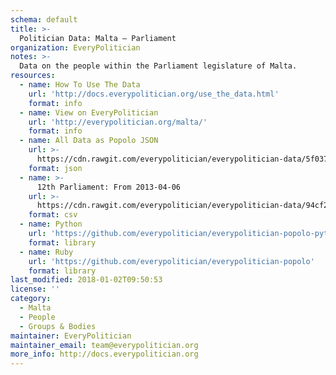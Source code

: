 ```yaml
---
schema: default
title: >-
  Politician Data: Malta — Parliament
organization: EveryPolitician
notes: >-
  Data on the people within the Parliament legislature of Malta.
resources:
  - name: How To Use The Data
    url: 'http://docs.everypolitician.org/use_the_data.html'
    format: info
  - name: View on EveryPolitician
    url: 'http://everypolitician.org/malta/'
    format: info
  - name: All Data as Popolo JSON
    url: >-
      https://cdn.rawgit.com/everypolitician/everypolitician-data/5f037132c0a6ec24f54322c43193303edf6a2c34/data/Malta/Assembly/ep-popolo-v1.0.json
    format: json
  - name: >-
      12th Parliament: From 2013-04-06
    url: >-
      https://cdn.rawgit.com/everypolitician/everypolitician-data/94cf25402f834aedc171ba8bdea51ab37c245581/data/Malta/Assembly/term-12.csv
    format: csv
  - name: Python
    url: 'https://github.com/everypolitician/everypolitician-popolo-python'
    format: library
  - name: Ruby
    url: 'https://github.com/everypolitician/everypolitician-popolo'
    format: library
last_modified: 2018-01-02T09:50:53
license: ''
category:
  - Malta
  - People
  - Groups & Bodies
maintainer: EveryPolitician
maintainer_email: team@everypolitician.org
more_info: http://docs.everypolitician.org
---
```

